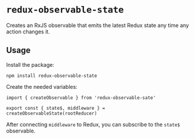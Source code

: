 # `redux-observable-state`

Creates an RxJS observable that emits the latest Redux state any time any
action changes it.

## Usage

Install the package:

```
npm install redux-observable-state
```

Create the needed variables:

```
import { createObservable } from 'redux-observable-sate'

export const { state$, middleware } = createObservableState(rootReducer)
```

After connecting `middleware` to Redux, you can subscribe to the `state$`
observable.
